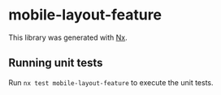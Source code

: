 # mobile-layout-feature

This library was generated with [Nx](https://nx.dev).

## Running unit tests

Run `nx test mobile-layout-feature` to execute the unit tests.
